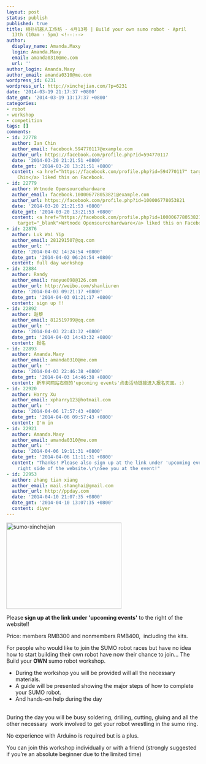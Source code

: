 ```yaml
---
layout: post
status: publish
published: true
title: 相扑机器人工作坊 - 4月13号 | Build your own sumo robot - April
  13th (10am - 5pm) <!--:-->
author:
  display_name: Amanda.Maxy
  login: Amanda.Maxy
  email: amanda0310@me.com
  url: ''
author_login: Amanda.Maxy
author_email: amanda0310@me.com
wordpress_id: 6231
wordpress_url: http://xinchejian.com/?p=6231
date: '2014-03-19 21:17:37 +0800'
date_gmt: '2014-03-19 13:17:37 +0800'
categories:
- robot
- workshop
- competition
tags: []
comments:
- id: 22778
  author: Ian Chin
  author_email: facebook.594770117@example.com
  author_url: https://facebook.com/profile.php?id=594770117
  date: '2014-03-20 21:21:51 +0800'
  date_gmt: '2014-03-20 13:21:51 +0800'
  content: <a href="https://facebook.com/profile.php?id=594770117" target="_blank">Ian
    Chin</a> liked this on Facebook.
- id: 22779
  author: Wrtnode Opensourcehardware
  author_email: facebook.100006778053821@example.com
  author_url: https://facebook.com/profile.php?id=100006778053821
  date: '2014-03-20 21:21:53 +0800'
  date_gmt: '2014-03-20 13:21:53 +0800'
  content: <a href="https://facebook.com/profile.php?id=100006778053821"
    target="_blank">Wrtnode Opensourcehardware</a> liked this on Facebook.
- id: 22876
  author: Luk Wai Yip
  author_email: 281291507@qq.com
  author_url: ''
  date: '2014-04-02 14:24:54 +0800'
  date_gmt: '2014-04-02 06:24:54 +0800'
  content: full day workshop
- id: 22884
  author: Randy
  author_email: raoyue098@126.com
  author_url: http://weibo.com/shanliuren
  date: '2014-04-03 09:21:17 +0800'
  date_gmt: '2014-04-03 01:21:17 +0800'
  content: sign up !!
- id: 22892
  author: 赵黎
  author_email: 812519799@qq.com
  author_url: ''
  date: '2014-04-03 22:43:32 +0800'
  date_gmt: '2014-04-03 14:43:32 +0800'
  content: 报名
- id: 22893
  author: Amanda.Maxy
  author_email: amanda0310@me.com
  author_url: ''
  date: '2014-04-03 22:46:38 +0800'
  date_gmt: '2014-04-03 14:46:38 +0800'
  content: 新车间网站右侧的'upcoming events'点击活动链接进入报名页面。:)
- id: 22920
  author: Harry Xu
  author_email: xpharry123@hotmail.com
  author_url: ''
  date: '2014-04-06 17:57:43 +0800'
  date_gmt: '2014-04-06 09:57:43 +0800'
  content: I'm in
- id: 22921
  author: Amanda.Maxy
  author_email: amanda0310@me.com
  author_url: ''
  date: '2014-04-06 19:11:31 +0800'
  date_gmt: '2014-04-06 11:11:31 +0800'
  content: "Thanks! Please also sign up at the link under 'upcoming events' on the
    right side of the website.\r\nSee you at the event!"
- id: 22953
  author: zhang tian xiang
  author_email: mail.shanghai@gmail.com
  author_url: http://ppday.com
  date: '2014-04-10 21:07:35 +0800'
  date_gmt: '2014-04-10 13:07:35 +0800'
  content: diyer
---
```

<p><!--:en--></p>
<div><a href="http://xinchejian.com/wp-content/uploads/2014/03/sumo-xinchejian.jpeg"><img alt="sumo-xinchejian" src="http://xinchejian.com/wp-content/uploads/2014/03/sumo-xinchejian-300x225.jpeg" width="300" height="225" /></a></div></p>
<div></div></p>
<div>Please<strong> sign up at the link under 'upcoming events'</strong>&nbsp;to the right of the website!!</div></p>
<div>Price: members RMB300 and nonmembers RMB400,&nbsp;&nbsp;including the kits.</div></p>
<div></div></p>
<div>For people who would like to join the SUMO robot races but have no idea how to start building their own robot have now their chance to join&hellip; The Build your&nbsp;<b>OWN</b>&nbsp;sumo robot workshop.</div></p>
<ul>
<li>During the workshop you will be provided will all the necessary materials.</li>
<li>A guide will be presented showing the major steps of how to complete your SUMO robot.</li>
<li>And hands-on help during the day</li><br />
</ul></p>
<div>During the day you will be busy soldering, drilling, cutting, gluing and all the other necessary &nbsp;work involved to get your robot wrestling in the sumo ring.</div></p>
<div></div></p>
<div>No experience with Arduino is required but is a plus.</div></p>
<div></div></p>
<div>You can join this workshop individually or with a friend (strongly suggested if you&rsquo;re an absolute beginner due to the limited time)</div><br />
<!--:--></p>
